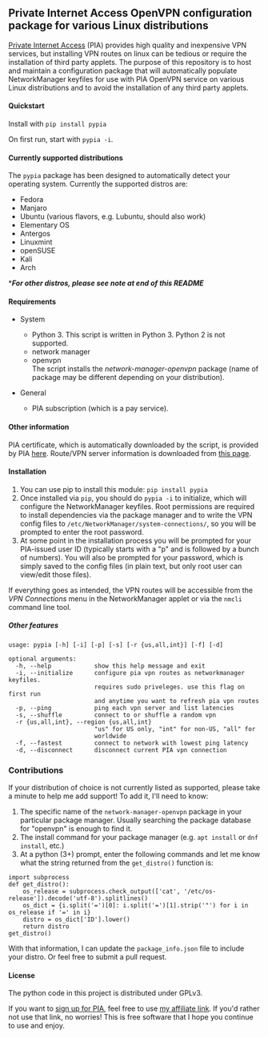 ## Private Internet Access OpenVPN configuration package for various Linux distributions

[Private Internet Access](https://www.privateinternetaccess.com/pages/buy-vpn/pypia) (PIA) provides high quality and inexpensive VPN services, but installing VPN routes on linux can be tedious or require the installation of third party applets. The purpose of this repository is to host and maintain a configuration package that will automatically populate NetworkManager keyfiles for use with PIA OpenVPN service on various Linux distributions and to avoid the installation of any third party applets.

#### Quickstart
Install with `pip install pypia`

On first run, start with `pypia -i`.

#### Currently supported distributions
The `pypia` package has been designed to automatically detect your operating system. Currently the supported distros are:
* Fedora
* Manjaro
* Ubuntu (various flavors, e.g. Lubuntu, should also work)
* Elementary OS
* Antergos
* Linuxmint
* openSUSE
* Kali
* Arch

****For other distros, please see note at end of this README***

#### Requirements
* System
  * Python 3. This script is written in Python 3. Python 2 is not supported.
  * network manager
  * openvpn  
The script installs the *network-manager-openvpn* package (name of package may be different depending on your distribution).

* General
  * PIA subscription (which is a pay service).

#### Other information
PIA certificate, which is automatically downloaded by the script, is provided by PIA [here](https://www.privateinternetaccess.com/openvpn/ca.crt).
Route/VPN server information is downloaded from [this page](https://www.privateinternetaccess.com/vpninfo/servers).

#### Installation
1. You can use pip to install this module:
`pip install pypia`
2. Once installed via `pip`, you should do `pypia -i` to initialize, which will configure the NetworkManager keyfiles. Root permissions are required to install dependencies via the package manager and to write the VPN config files to `/etc/NetworkManager/system-connections/`, so you will be prompted to enter the root password.
3. At some point in the installation process you will be prompted for your PIA-issued user ID (typically starts with a "p" and is followed by a bunch of numbers). You will also be prompted for your password, which is simply saved to the config files (in plain text, but only root user can view/edit those files).

If everything goes as intended, the VPN routes will be accessible from the *VPN Connections* menu in the NetworkManager applet or via the `nmcli` command line tool.

##### Other features

    usage: pypia [-h] [-i] [-p] [-s] [-r {us,all,int}] [-f] [-d]

    optional arguments:
      -h, --help            show this help message and exit
      -i, --initialize      configure pia vpn routes as networkmanager keyfiles.
                            requires sudo priveleges. use this flag on first run
                            and anytime you want to refresh pia vpn routes
      -p, --ping            ping each vpn server and list latencies
      -s, --shuffle         connect to or shuffle a random vpn
      -r {us,all,int}, --region {us,all,int}
                            "us" for US only, "int" for non-US, "all" for
                            worldwide
      -f, --fastest         connect to network with lowest ping latency
      -d, --disconnect      disconnect current PIA vpn connection

### Contributions
If your distribution of choice is not currently listed as supported, please take a minute to help me add support! To add it, I'll need to know:

1. The specific name of the `network-manager-openvpn` package in your particular package manager. Usually searching the package database for "openvpn" is enough to find it.
2. The install command for your package manager (e.g. `apt install` or `dnf install`, etc.)
3. At a python (3+) prompt, enter the following commands and let me know what the string returned from the `get_distro()` function is:
```
import subprocess
def get_distro():
    os_release = subprocess.check_output(['cat', '/etc/os-release']).decode('utf-8').splitlines()
    os_dict = {i.split('=')[0]: i.split('=')[1].strip('"') for i in os_release if '=' in i}
    distro = os_dict['ID'].lower()
    return distro
get_distro()
```
With that information, I can update the `package_info.json` file to include your distro. Or feel free to submit a pull request.

#### License
The python code in this project is distributed under GPLv3.

If you want to [sign up for PIA](https://www.privateinternetaccess.com/pages/buy-vpn/pypia), feel free to use [my affiliate link](https://www.privateinternetaccess.com/pages/buy-vpn/pypia). If you'd rather not use that link, no worries! This is free software that I hope you continue to use and enjoy.
